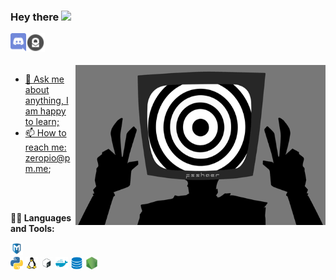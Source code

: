 ### Hey there <img src="https://media.giphy.com/media/hvRJCLFzcasrR4ia7z/giphy.gif" width="25px">
<a href="https://discord.com/users/398195882216128532/">
        <img
          align="left"
          alt="Zeropio's Discord"
          width="25px"
          src="./img/discord.png"
        />
      </a>
      &nbsp;&nbsp;
      <a href="mailto: zeropio@pm.me">
        <img
          align="left"
          alt="Zeropio's Email"
          width="30px"
          src="./img/protonmail.png"
        />

<br />
<br />
<br />
<img
        align="right"
        alt="GIF"
        src="./img/tvhead.gif"
        width="400"
        height="256"
      />
  
- 💬 Ask me about anything, I am happy to learn;
- 📫 How to reach me: zeropio@pm.me;

<br />
<br />

<b>👨‍💻 Languages and Tools:</b>

<code><img height="20" src="./img/metasploit.png" /></code>
<code> <img height="20" src="./img/python.png" /></code>
<code><img height="20" src="./img/tux.png" /></code>
<code><img height="20" src="./img/scripting.png" /></code>
<code><img height="20" src="./img/docker.png" /></code>
<code><img height="20" src="./img/databases.png" /></code>
<code><img height="20" src="./img/node.png" /></code>

